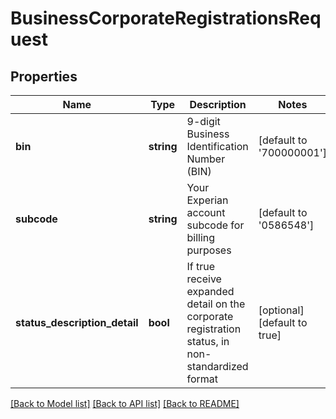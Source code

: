 # BusinessCorporateRegistrationsRequest

## Properties
Name | Type | Description | Notes
------------ | ------------- | ------------- | -------------
**bin** | **string** | 9-digit Business Identification Number (BIN) | [default to '700000001']
**subcode** | **string** | Your Experian account subcode for billing purposes | [default to '0586548']
**status_description_detail** | **bool** | If true receive expanded detail on the corporate registration status, in non-standardized format | [optional] [default to true]

[[Back to Model list]](../README.md#documentation-for-models) [[Back to API list]](../README.md#documentation-for-api-endpoints) [[Back to README]](../README.md)


